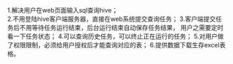 1.解决用户在web页面输入sql查询hive；   
2.不用登陆hive客户端服务器，直接在web系统提交查询任务；    3.客户端提交任务后不用等待任务运行结束，后台运行结束自动保存任务结果， 用户之需要定时看一下任务状态；       4.可以查询历史任务，可以终止正在运行的任务； 5.对用户做了权限限制，必须给用户授权后才能查询对应的表；      6.提供数据下载生存excel表格。     
